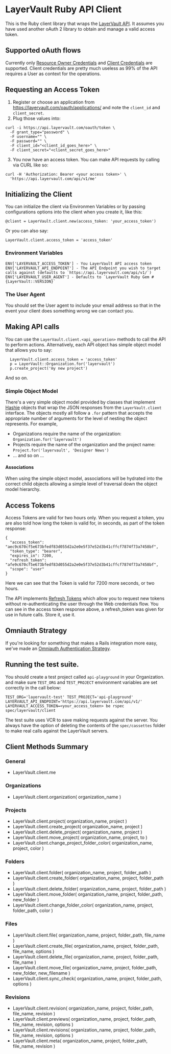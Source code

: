 # LayerVault Ruby API Client

This is the Ruby client library that wraps the [LayerVault API](https://github.com/layervault/api). It assumes you have used another oAuth 2 library to obtain and manage a valid access token.

## Supported oAuth flows

Currently only [Resource Owner Credentials](https://github.com/applicake/doorkeeper/wiki/Using-Resource-Owner-Password-Credentials-flow) and [Client Credentials](https://github.com/applicake/doorkeeper/wiki/Client-Credentials-flow) are supported. Client credentials are pretty much useless as 99% of the API requires a User as context for the operations.

## Requesting an Access Token

1. Register or choose an application from https://layervault.com/oauth/applications/ and note the `client_id` and `client_secret`.
2. Plug those values into:

```
curl -i https://api.layervault.com/oauth/token \
  -F grant_type="password" \
  -F username="" \
  -F password="" \
  -F client_id="<client_id_goes_here>" \
  -F client_secret="<client_secret_goes_here>"
```
3. You now have an access token. You can make API requests by calling via CURL like so:

```
curl -H 'Authorization: Bearer <your access token>' \
  'https://api.layervault.com/api/v1/me'
```

## Initializing the Client

You can initialize the client via Environmen Variables or by passing configurations options into the client when you create it, like this:

    @client = LayerVault.client.new(access_token: 'your_access_token')

Or you can also say:

    LayerVault.client.access_token = 'access_token'

### Environment Variables

    ENV['LAYERVAULT_ACCESS_TOKEN'] - You LayerVault API access token
    ENV['LAYERVAULT_API_ENDPOINT'] - The API Endpoint you wish to target calls against (defaults to `https://api.layervault.com/api/v1/`)
    ENV['LAYERVAULT_USER_AGENT'] - Defaults to `LayerVault Ruby Gem #{LayerVault::VERSION}`

### The User Agent

You should set the User agent to include your email address so that in the event your client does something wrong we can contact you.

## Making API calls

You can use the `LayerVault.client.<api_operation>` methods to call the API to perform actions. Alternatively, each API object has simple object model that allows you to say:

```
  LayerVault.client.access_token = 'access_token'
  p = LayerVault::Organization.for('layervault')
  p.create_project('my new project')
```

And so on.

### Simple Object Model

There's a very simple object model provided by classes that implement [Hashie](https://github.com/intridea/hashie) objects that wrap the JSON responses from the ```LayerVault.client``` interface. The objects mostly all follow a ```.for``` pattern that accepts the appropriate number of arguments for the level of nesting the object represents. For example,

  - Organizations require the name of the organization: ```Organization.for('layervault')```
  - Projects require the name of the organization and the project name: ```Project.for('layervault', 'Designer News')```
  - ... and so on ...

#### Associations

When using the simple object model, associations will be hydrated into the correct child objects allowing a simple level of traversal down the object model hierarchy.

## Access Tokens

Access Tokens are valid for two hours only. When you request a token, you are also told how long the token is valid for, in seconds, as part of the token response:

    {
      "access_token": "aec9c670cf5e673bfedf83d055d2a2e0e5f37e52d3b41cffcf7874f73a7458bf",
      "token_type": "bearer",
      "expires_in": 7200,
      "refresh_token": "afe9c670cf5e673bfedf83d055d2a2e0e5f37e52d3b41cffcf7874f73a7458bf",
      "scope": "user"
    }

Here we can see that the Token is valid for 7200 more seconds, or two hours.

The API implements [Refresh Tokens](https://github.com/applicake/doorkeeper/wiki/Enable-Refresh-Token-Credentials) which allow you to request new tokens without re-authenticating the user through the Web credentials flow. You can see in the access token response above, a refresh_token was given for use in future calls. Store it, use it.

## Omniauth Strategy

If you're looking for something that makes a Rails integration more easy, we've made an [Omniauth Authentication Strategy](https://github.com/layervault/omniauth-layervault).

## Running the test suite.

You should create a test project called ```api-playground``` in your Organization. and make sure ```TEST_ORG``` and ```TEST_PROJECT``` environment variables are set correctly in the call below:

```TEST_ORG='layervault-test' TEST_PROJECT='api-playground' LAYERVAULT_API_ENDPOINT='https://api.layervault.com/api/v1/' LAYERVAULT_ACCESS_TOKEN=<your_access_token> be rspec spec/layervault/client ```

The test suite uses VCR to save making requests against the server. You always have the option of deleting the contents of the ```spec/cassettes``` folder to make real calls against the LayerVault servers.

## Client Methods Summary

### General
  - LayerVault.client.me

### Organizations

  - LayerVault.client.organization( organization_name )

### Projects
  - LayerVault.client.project( organization_name, project )
  - LayerVault.client.create_project( organization_name, project )
  - LayerVault.client.delete_project( organization_name, project )
  - LayerVault.client.move_project( organization_name, project, to )
  - LayerVault.client.change_project_folder_color( organization_name, project, color )

### Folders
  - LayerVault.client.folder( organization_name, project, folder_path )
  - LayerVault.client.create_folder( organization_name, project, folder_path )
  - LayerVault.client.delete_folder( organization_name, project, folder_path )
  - LayerVault.client.move_folder( organization_name, project, folder_path, new_folder )
  - LayerVault.client.change_folder_color( organization_name, project, folder_path, color )

### Files
  - LayerVault.client.file( organization_name, project, folder_path, file_name )
  - LayerVault.client.create_file( organization_name, project, folder_path, file_name, options )
  - LayerVault.client.delete_file( organization_name, project, folder_path, file_name )
  - LayerVault.client.move_file( organization_name, project, folder_path, new_folder, new_filename )
  - LayerVault.client.sync_check( organization_name, project, folder_path, options )

### Revisions
  - LayerVault.client.revision( organization_name, project, folder_path, file_name, revision )
  - LayerVault.client.previews( organization_name, project, folder_path, file_name, revision, options )
  - LayerVault.client.revisions( organization_name, project, folder_path, file_name, revision, options )
  - LayerVault.client.meta( organization_name, project, folder_path, file_name, revision )

